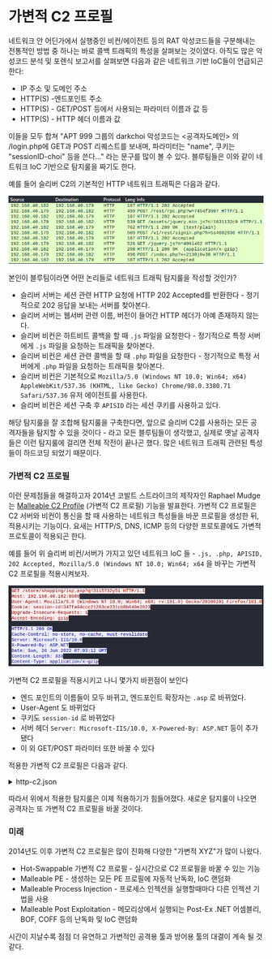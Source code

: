 # 가변적 C2 프로필

네트워크 안 어딘가에서 실행중인 비컨/에이전트 등의 RAT 악성코드들을 구분해내는 전통적인 방법 중 하나는 바로 콜백 트래픽의 특성을 살펴보는 것이였다. 아직도 많은 악성코드 분석 및 포렌식 보고서를 살펴보면 다음과 같은 네트워크 기반 IoC들이 언급되곤 한다:&#x20;

* IP 주소 및 도메인 주소&#x20;
* HTTP(S) -엔드포인트 주소 &#x20;
* HTTP(S) - GET/POST 등에서 사용되는 파라미터 이름과 값 등&#x20;
* HTTP(S) - HTTP 헤더 이름과 값&#x20;

이들을 모두 합쳐 "APT 999 그룹의 darkchoi 악성코드는 <공격자도메인> 의 /login.php에 GET과 POST 리퀘스트를 보내며, 파라미터는 "name", 쿠키는 "sessionID-choi" 등을 쓴다..." 라는 문구를 많이 볼 수 있다. 블루팀들은 이와 같이 네트워크 IoC 기반으로 탐지룰을 짜기도 한다.&#x20;

예를 들어 슬리버 C2의 기본적인 HTTP 네트워크 트래픽은 다음과 같다.&#x20;

![](<../.gitbook/assets/image (3).png>)

본인이 블루팀이라면 어떤 논리들로 네트워크 트래픽 탐지룰을 작성할 것인가?&#x20;

* 슬리버 서버는 세션 관련 HTTP 요청에 HTTP 202 Accepted를 반환한다 - 정기적으로 202 응답을 보내는 서버를 찾아본다.
* 슬리버 서버는 웹서버 관련 이름, 버전이 들어간 HTTP 헤더가 아예 존재하지 않는다.&#x20;
* 슬리버 비컨은 하트비트 콜백을 할 때 `.js` 파일을 요청한다 - 정기적으로 특정 서버에게 `.js` 파일을 요청하는 트래픽을 찾아본다.&#x20;
* 슬리버 비컨은 세션 관련 콜백을 할 때 `.php` 파일을 요청한다 - 정기적으로 특정 서버에게 `.php` 파일을 요청하는 트래픽을 찾아본다.&#x20;
* 슬리버 비컨은 기본적으로 `Mozilla/5.0 (Windows NT 10.0; Win64; x64) AppleWebKit/537.36 (KHTML, like Gecko) Chrome/98.0.3380.71 Safari/537.36` 유저 에이전트를 사용한다.&#x20;
* 슬리버 비컨은 세션 구축 후 `APISID` 라는 세션 쿠키를 사용하고 있다.&#x20;

해당 탐지룰을 잘 조합해 탐지룰을 구축한다면, 앞으로 슬리버 C2를 사용하는 모든 공격자들을 탐지할 수 있을 것이다 - 라고 모든 블루팀들이 생각했고, 실제로 옛날 공격자들은 이런 탐지룰에 걸리면 전체 작전이 끝나곤 했다. 많은 네트워크 트래픽 관련된 특성들이 하드코딩 되었기 때문이다.&#x20;

### 가변적 C2 프로필&#x20;

이런 문제점들을 해결하고자 2014년 코발트 스트라이크의 제작자인 Raphael Mudge는 [Malleable C2 Profile](https://www.cobaltstrike.com/blog/malleable-command-and-control/) (가변적 C2 프로필) 기능을 발표한다. 가변적 C2 프로필은 C2 서버와 비컨이 통신을 할 때 사용하는 네트워크 특성들을 바꾼 프로필을 생성한 뒤, 적용시키는 기능이다. 요새는 HTTP/S, DNS, ICMP 등의 다양한 프로토콜에도 가변적 프로토콜이 적용되곤 한다. &#x20;

예를 들어 위 슬리버 비컨/서버가 가지고 있던 네트워크 IoC 들 - `.js, .php, APISID, 202 Accepted, Mozilla/5.0 (Windows NT 10.0; Win64; x64` 을 바꾸는 가변적 C2 프로필을 적용시켜보자.&#x20;

![](<../.gitbook/assets/image (12) (1) (1).png>)

가변적 C2 프로필을 적용시키고 나니 몇가지 바뀐점이 보인다&#x20;

* 엔드 포인트의 이름들이 모두 바뀌고, 엔드포인트 확장자는 `.asp` 로 바뀌었다.&#x20;
* User-Agent 도 바뀌었다&#x20;
* 쿠키도 `session-id` 로 바뀌었다&#x20;
* 서버 헤더 `Server: Microsoft-IIS/10.0, X-Powered-By: ASP.NET` 등이 추가됐다
* 이 외 GET/POST 파라미터 또한 바꿀 수 있다&#x20;

적용한 가변적 C2 프로필은 다음과 같다.&#x20;

<details>

<summary>http-c2.json</summary>

```json
{
    "implant_config": {
        "user_agent": "Mozilla/5.0 (Windows NT 10.0; Win64; x64; rv:101.0) Gecko/20100101 Firefox/101.0",
        "url_parameters": null,
        "headers": null,
        "max_files": 3,
        "min_files": 1,
        "max_paths": 3,
        "min_paths": 1,
        "stager_file_ext": ".woff",
        "poll_file_ext": ".asp",
        "poll_files": [
            "aboutus",
            "lsp",
            "session",
            "account"
        ],
        "poll_paths": [
            "en-us",
            "about",
            "today",
            "view",
            "shopping",
            "store"
        ],
        "start_session_file_ext": ".html",
        "session_file_ext": ".aspx",
        "session_files": [
            "login",
            "signin",
            "view",
            "api",
            "index",
            "admin",
            "register",
            "sign-up"
        ],
        "session_paths": [
            "upload",
            "actions",
            "rest",
            "v1",
            "auth",
            "oauth2",
            "oauth2callback",
            "api"
        ],
        "close_file_ext": ".png",
        "close_files": [
            "favicon",
            "sample",
            "example"
        ],
        "close_paths": [
            "static",
            "www",
            "assets",
            "images",
            "icons",
            "image",
            "icon",
            "png"
        ]
    },
    "server_config": {
        "random_version_headers": false,
        "headers": [
            {
                "name": "Cache-Control",
                "value": "no-store, no-cache, must-revalidate",
                "probability": 100
            },
            {
                "name": "Server",
                "value": "Microsoft-IIS/10.0",
                "probability": 100
            },
            {
                "name": "X-Powered-By",
                "value": "ASP.NET",
                "probability": 100
            }
        ],
        "cookies": [
            "ASPSESSIONID",
            "ASP.NET_SessionId",
            "session-id"
        ]
    }
}
```

</details>

따라서 위에서 적용한 탐지룰은 이제 적용하기가 힘들어졌다. 새로운 탐지룰이 나오면 공격자는 또 가변적 C2 프로필을 바꿀 것이다.&#x20;

### 미래&#x20;

2014년도 이후 가변적 C2 프로필은 많이 진화해 다양한 "가변적 XYZ"가 많이 나왔다.&#x20;

* Hot-Swappable 가변적 C2 프로필 - 실시간으로 C2 프로필을 바꿀 수 있는 기능&#x20;
* Malleable PE - 생성하는 모든 PE 프로필에 자동적 난독화, IoC 랜덤화&#x20;
* Malleable Process Injection - 프로세스 인젝션을 실행할때마다 다른 인젝션 기법을 사용&#x20;
* Malleable Post Exploitation - 메모리상에서 실행되는 Post-Ex .NET 어셈블리, BOF, COFF 등의 난독화 및 IoC 랜덤화&#x20;

시간이 지날수록 점점 더 유연하고 가변적인 공격용 툴과 방어용 툴의 대결이 계속 될 것 같다.&#x20;
